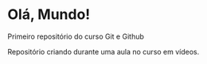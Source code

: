 # Olá, Mundo!
 Primeiro repositório do curso Git e Github

Repositório criando durante uma aula no curso em vídeos.
